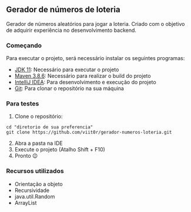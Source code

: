 ## Gerador de números de loteria

Gerador de números aleatórios para jogar a loteria. Criado com o objetivo de adquirir experiência no desenvolvimento backend.



### Começando

Para executar o projeto, será necessário instalar os seguintes programas:

- [JDK 11](https://www.oracle.com/br/java/technologies/javase/jdk11-archive-downloads.html): Necessário para executar o projeto
- [Maven 3.8.6](https://maven.apache.org/download.cgi): Necessário para realizar o build do projeto
- [IntelliJ IDEA](https://www.jetbrains.com/pt-br/idea/download/#section=windows): Para desenvolvimento e execução do projeto
- [Git](https://git-scm.com/downloads): Para clonar o repositório na sua máquina

### Para testes

1. Clone o repositório: 
```shell
cd "diretorio de sua preferencia"
git clone https://github.com/viit0r/gerador-numeros-loteria.git
```
2. Abra a pasta na IDE
3. Execute o projeto (Atalho Shift + F10)
4. Pronto 😉

### Recursos utilizados 

- Orientação a objeto
- Recursividade
- java.util.Random
- ArrayList

